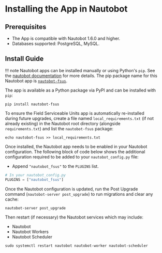 # Installing the App in Nautobot

## Prerequisites

- The App is compatible with Nautobot 1.6.0 and higher.
- Databases supported: PostgreSQL, MySQL.

## Install Guide

!!! note
    Nautobot apps can be installed manually or using Python's `pip`.
    See the [nautobot documentation](https://nautobot.readthedocs.io/en/latest/plugins/#install-the-package) for more details.
    The pip package name for this Nautobot app is [`nautobot-fsus`](https://pypi.org/project/nautobot-fsus/).

The app is available as a Python package via PyPI and can be installed with `pip`:

```shell
pip install nautobot-fsus
```

To ensure the Field Serviceable Units app is automatically re-installed during future upgrades, create a file named `local_requirements.txt` (if not already existing) in the Nautobot root directory (alongside `requirements.txt`) and list the `nautobot-fsus` package:

```shell
echo nautobot-fsus >> local_requirements.txt
```

Once installed, the Nautobot app needs to be enabled in your Nautobot configuration.
The following block of code below shows the additional configuration required to be added to your `nautobot_config.py` file:

- Append `"nautobot_fsus"` to the `PLUGINS` list.

```python
# In your nautobot_config.py
PLUGINS = ["nautobot_fsus"]
```

Once the Nautobot configuration is updated, run the Post Upgrade command (`nautobot-server post_upgrade`) to run migrations and clear any cache:

```shell
nautobot-server post_upgrade
```

Then restart (if necessary) the Nautobot services which may include:

- Nautobot
- Nautobot Workers
- Nautobot Scheduler

```shell
sudo systemctl restart nautobot nautobot-worker nautobot-scheduler
```
